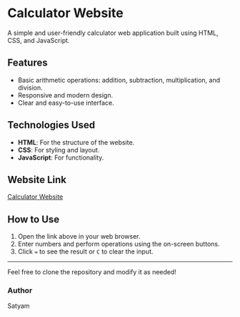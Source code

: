 # Calculator Website

A simple and user-friendly calculator web application built using HTML, CSS, and JavaScript.

## Features
- Basic arithmetic operations: addition, subtraction, multiplication, and division.
- Responsive and modern design.
- Clear and easy-to-use interface.

## Technologies Used
- **HTML**: For the structure of the website.
- **CSS**: For styling and layout.
- **JavaScript**: For functionality.

## Website Link
[Calculator Website](https://yourwebsiteurl.com)

## How to Use
1. Open the link above in your web browser.
2. Enter numbers and perform operations using the on-screen buttons.
3. Click `=` to see the result or `C` to clear the input.

---

Feel free to clone the repository and modify it as needed!

### Author
Satyam
